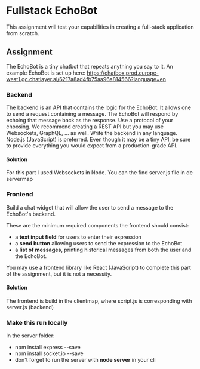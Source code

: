 # Fullstack EchoBot

This assignment will test your capabilities in creating a full-stack application from scratch.

## Assignment

The EchoBot is a tiny chatbot that repeats anything you say to it.
An example EchoBot is set up here: https://chatbox.prod.europe-west1.gc.chatlayer.ai/6217a8ad4fb75aa96a814566?language=en

### Backend

The backend is an API that contains the logic for the EchoBot. It allows one to send a request containing a message. The EchoBot will respond by echoing that message back as the response. Use a protocol of your choosing. We recommend creating a REST API but you may use Websockets, GraphQL, ... as well. Write the backend in any language. Node.js (JavaScript) is preferred. Even though it may be a tiny API, be sure to provide everything you would expect from a production-grade API.

#### Solution 

For this part I used Websockets in Node. You can the find server.js file in de servermap

### Frontend

Build a chat widget that will allow the user to send a message to the EchoBot's backend.

These are the minimum required components the frontend should consist:

- a **text input field** for users to enter their expression
- a **send button** allowing users to send the expression to the EchoBot
- a **list of messages**, printing historical messages from both the user and the EchoBot.

You may use a frontend library like React (JavaScript) to complete this part of the assignment, but it is not a necessity.

#### Solution

The frontend is build in the clientmap, where script.js is corresponding with server.js (backend)

### Make this run locally
In the server folder: 
  * npm install express --save
  * npm install socket.io --save
  * don't forget to run the server with **node server** in your cli
